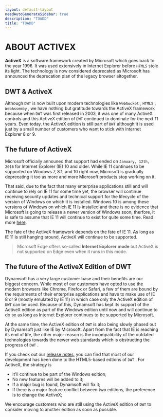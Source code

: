 ```yaml
---
layout: default-layout
needAutoGenerateSidebar: true
description: "TOADD"
title: "TOADD"
---
```


# ABOUT ACTIVEX

**ActiveX** is a software framework created by Microsoft which goes back to the year 1996. It was used extensively in Internet Explorer before `HTML5` stole its light. The technology is now considered deprecated as Microsoft has announced the deprecation plan of the legacy browser altogether.

## DWT & ActiveX

Although `DWT` is now built upon modern technologies like `WebSocket` , `HTML5` , `WebAssemby` , we have nothing but gratitude towards the ActiveX framework because when `DWT` was first released in 2003, it was one of many ActiveX controls and this ActiveX edition of `DWT` continued to dominate for the next 11 years. Even today, the ActiveX edition is still part of `DWT` although it is used just by a small number of customers who want to stick with Internet Explorer 8 or 9.

## The future of ActiveX

Microsoft officially announed that support had ended on `January, 12th, 2016` for Internet Explorer (IE) 10 and older. While IE 11 continues to be supported on Windows 7, 8.1, and 10 right now, Microsoft is gradually deprecating it too as more and more Microsoft products stop working on it.

That said, due to the fact that many enterprise applications still and will continue to rely on IE 11 for some time yet, the browser will continue receiving security updates and technical support for the lifecycle of the version of Windows on which it is installed. Windows 10 is among these versions of Windows on which IE 11 is installed and there is no evidence that Microsoft is going to release a newer version of Windows soon, therfore, it is safe to assume that IE 11 will continue to exist for quite some time. Read more [here](https://docs.microsoft.com/en-us/lifecycle/faq/internet-explorer-microsoft-edge).

The fate of the ActiveX framework depends on the fate of IE 11. As long as IE 11 is still hanging around, ActiveX will continue to be supported.

> Microsoft Edge offers so-called **Internet Explorer mode** but ActiveX is not supported on Edge even when it runs in this mode.

## The future of the ActiveX Edition of DWT

Dynamsoft has a very large customer base and their benefits are our biggest concern. While most of our customers have opted to use the modern browsers like Chrome, Firefox or Safari, a few of them are bound by the requirments of their enterprise applications and have to make use of IE 8 or 9 (mostly emulated by IE 11) in which case only the ActiveX edition of `DWT` can be used. Because of this, Dynamsoft has kept its support of the ActiveX edition as part of the Windows edition until now and will continue to do so as long as Internet Explorer continues to be supported by Microsoft.

At the same time, the ActiveX edition of `DWT` is also being slowly phased out by Dynamsoft just like IE by Microsoft. Apart from the fact that IE is reaching its end of life, the other major reason is the incompatibility of the outdated technologies towards the newer web standards which is obstructing the progress of `DWT` .

If you check out our [release notes]({{site.info}}releases/released.html), you can find that most of our development has been done to the HTML5-based edtions of `DWT` . For ActiveX, the strategy is

* It'll continue to be part of the Windows edition; 
* No new features will be added to it; 
* If a major bug is found, Dynamsoft will fix it; 
* If there is a major feature conflict between two editions, the preference is to change the ActiveX; 

We encourage customers who are still using the ActiveX edition of `DWT` to consider moving to another edition as soon as possible.
